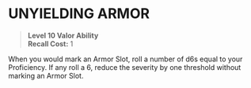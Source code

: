 ﻿# UNYIELDING ARMOR

> **Level 10 Valor Ability**  
> **Recall Cost:** 1

When you would mark an Armor Slot, roll a number of d6s equal to your Proficiency. If any roll a 6, reduce the severity by one threshold without marking an Armor Slot.

